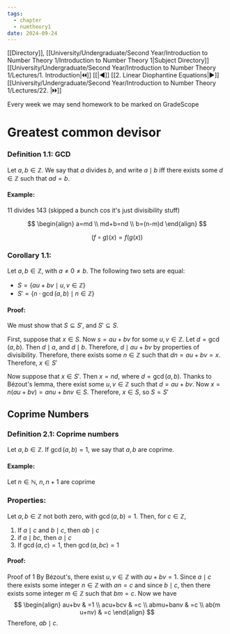 ```yaml
---
tags:
  - chapter
  - numtheory1
date: 2024-09-24
---
```

[[Directory]], [[University/Undergraduate/Second Year/Introduction to Number Theory 1/Introduction to Number Theory 1|Subject Directory]]
[[University/Undergraduate/Second Year/Introduction to Number Theory 1/Lectures/1. Introduction|🞀🞀]] [[|◀]] [[2. Linear Diophantine Equations|▶]] [[University/Undergraduate/Second Year/Introduction to Number Theory 1/Lectures/22. |🞂🞂]]

Every week we may send homework to be marked on GradeScope
# Greatest common devisor
### Definition 1.1: GCD
Let ${} a,\, b \in \mathbb{Z} {}$. We say that $a {}$ divides $b {}$, and write ${} a \mid b {}$ iff there exists some ${} d \in \mathbb{Z} {}$ such that ${} ad=b {}$.
#### Example:
${} 11 {}$ divides ${} 143 {}$ 
(skipped a bunch cos it's just divisibility stuff)

$$
\begin{align}
a=md \\
md+b=nd \\
b=(n-m)d
\end{align}
$$

$$
(f \circ  g)(x)=f(g(x))
$$
### Corollary 1.1:
Let ${} a,\, b \in \mathbb{Z} {}$, with ${} a\neq 0\neq b {}$. The following two sets are equal:
- ${} S=\{ au+bv \mid u,\, v \in \mathbb{Z} \} {}$
- ${} S'=\{ n \cdot  \gcd(a,\, b) \mid n \in \mathbb{Z}\} {}$
#### Proof:
We must show that ${} S \subseteq S' {}$, and ${} S' \subseteq  S {}$.

First, suppose that ${} x \in S {}$. Now ${} s=au+bv {}$ for some ${} u,\, v \in \mathbb{Z} {}$. Let ${} d=\gcd(a,\, b) {}$. Then $d\mid a {}$, and ${} d \mid  b {}$. Therefore, ${} d \mid  au+bv {}$ by properties of divisibility. Therefore, there exists some ${} n \in \mathbb{Z} {}$ such that ${} dn=au+bv=x {}$. Therefore, ${} x \in S'  {}$

Now suppose that ${} x \in  S' {}$. Then ${} x=nd {}$, where ${} d = \gcd(a,\, b) {}$. Thanks to Bézout's lemma, there exist some ${} u,\, v \in  \mathbb{Z} {}$ such that ${} d=au+bv {}$. Now ${} x=n(au+bv)=anu+bnv \in S {}$. Therefore, ${} x \in S {}$, so ${} S=S' {}$
## Coprime Numbers
### Definition 2.1: Coprime numbers
Let ${} a,\, b \in \mathbb{Z} {}$. If ${} \gcd(a,\, b)=1 {}$, we say that ${} a,\, b {}$ are coprime.
#### Example:
Let ${} n \in \mathbb{N} {}$, ${} n,\, n+1 {}$ are coprime
### Properties:
Let ${} a,\, b \in \mathbb{Z} {}$ not both zero, with ${} \gcd(a,\, b)=1 {}$. Then, for ${} c \in \mathbb{Z} {}$, 
1. If ${} a \mid  c {}$ and ${} b \mid  c {}$, then ${} ab \mid c {}$
2. if ${} a \mid  bc {}$, then ${} a \mid  c {}$
3. If ${} \gcd(a,\, c)=1 {}$, then ${} \gcd(a,\, bc)=1 {}$
#### Proof:
Proof of 1
By Bézout's, there exist ${} u,\, v \in \mathbb{Z} {}$ with ${} au+bv=1 {}$. Since ${} a \mid  c {}$ there exists some integer ${} n \in \mathbb{Z} {}$ with ${} an=c {}$ and since ${} b \mid c {}$, then there exists some integer ${} m \in \mathbb{Z} {}$ such that ${} bm=c {}$. Now we have
$$
\begin{align}
au+bv & =1 \\
acu+bcv & =c \\
abmu+banv & =c \\
ab(m u+nv) & =c
\end{align}
$$
Therefore, ${} ab \mid  c {}$.